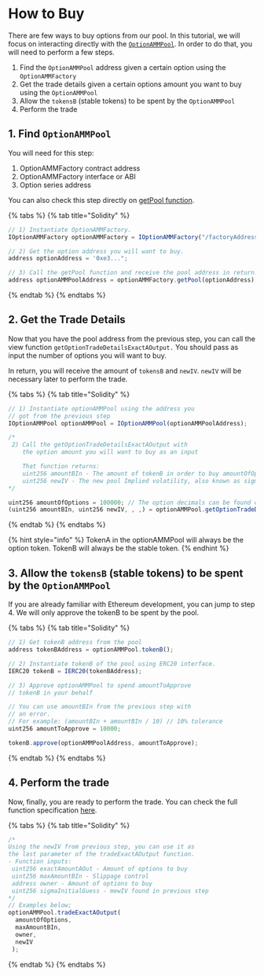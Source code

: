 # How to Buy

There are few ways to buy options from our pool. In this tutorial, we will focus on interacting directly with the [`OptionAMMPool`](../options-amm-overview/options-amm-sm/option-amm-pool.md). In order to do that, you will need to perform a few steps.

1. Find the `OptionAMMPool` address given a certain option using the `OptionAMMFactory`
2. Get the trade details given a certain options amount you want to buy using the `OptionAMMPool`
3. Allow the `tokensB` \(stable tokens\) to be spent by the `OptionAMMPool`
4. Perform the trade

## 1. Find `OptionAMMPool`

You will need for this step:

1. OptionAMMFactory contract address
2. OptionAMMFactory interface or ABI
3. Option series address

You can also check this step directly on [getPool function](../options-amm-overview/options-amm-sm/option-amm-factory.md#getpool).

{% tabs %}
{% tab title="Solidity" %}
```javascript
// 1) Instantiate OptionAMMFactory.
IOptionAMMFactory optionAMMFactory = IOptionAMMFactory("/factoryAddress*/");

// 2) Get the option address you will want to buy.
address optionAddress = '0xe3...";

// 3) Call the getPool function and receive the pool address in return.
address optionAMMPoolAddress = optionAMMFactory.getPool(optionAddress);
```
{% endtab %}
{% endtabs %}

## 2. Get the Trade Details

Now that you have the pool address from the previous step, you can call the view function `getOptionTradeDetailsExactAOutput.` You should pass as input the number of options you will want to buy.

In return, you will receive the amount of `tokensB` and `newIV`. `newIV` will be necessary later to perform the trade.

{% tabs %}
{% tab title="Solidity" %}
```javascript
// 1) Instantiate optionAMMPool using the address you
// got from the previous step
IOptionAMMPool optionAMMPool = IOptionAMMPool(optionAMMPoolAddress);

/*
 2) Call the getOptionTradeDetailsExactAOutput with
    the option amount you will want to buy as an input

    That function returns:
    uint256 amountBIn - The amount of tokenB in order to buy amountOfOptions
    uint256 newIV - The new pool Implied volatility, also known as sigma
*/

uint256 amountOfOptions = 100000; // The option decimals can be found calling option.decimals()
(uint256 amountBIn, uint256 newIV, , ,) = optionAMMPool.getOptionTradeDetailsExactAOutput(amountOfOptions);
```
{% endtab %}
{% endtabs %}

{% hint style="info" %}
TokenA in the optionAMMPool will always be the option token. TokenB will always be the stable token.
{% endhint %}

## 3. Allow the `tokensB` \(stable tokens\) to be spent by the `OptionAMMPool`

If you are already familiar with Ethereum development, you can jump to step 4. We will only approve the tokenB to be spent by the pool.

{% tabs %}
{% tab title="Solidity" %}
```javascript
// 1) Get tokenB address from the pool
address tokenBAddress = optionAMMPool.tokenB();

// 2) Instantiate tokenB of the pool using ERC20 interface.
IERC20 tokenB = IERC20(tokenBAddress);

// 3) Approve optionAMMPool to spend amountToApprove 
// tokenB in your behalf

// You can use amountBIn from the previous step with
// an error.
// For example: (amountBIn + amountBIn / 10) // 10% tolerance
uint256 amountToApprove = 10000;

tokenB.approve(optionAMMPoolAddress, amountToApprove);
```
{% endtab %}
{% endtabs %}

## 4. Perform the trade

Now, finally, you are ready to perform the trade. You can check the full function specification [here](../options-amm-overview/options-amm-sm/option-amm-pool.md#tradeexactaoutput).

{% tabs %}
{% tab title="Solidity" %}
```javascript
/*
Using the newIV from previous step, you can use it as
the last parameter of the tradeExactAOutput function.
- Function inputs:
 uint256 exactAmountAOut - Amount of options to buy
 uint256 maxAmountBIn - Slippage control
 address owner - Amount of options to buy
 uint256 sigmaInitialGuess - mewIV found in previous step
*/
// Examples below;
optionAMMPool.tradeExactAOutput(
  amountOfOptions,
  maxAmountBIn,
  owner,
  newIV
 );
```
{% endtab %}
{% endtabs %}

